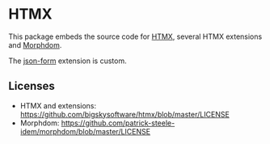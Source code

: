 # HTMX


This package embeds the source code for [HTMX](https://github.com/bigskysoftware/htmx), several HTMX extensions
and [Morphdom](https://github.com/patrick-steele-idem/morphdom).

The [json-form](./extensions/json-form.js) extension is custom.

## Licenses

- HTMX and extensions: https://github.com/bigskysoftware/htmx/blob/master/LICENSE
- Morphdom: https://github.com/patrick-steele-idem/morphdom/blob/master/LICENSE

